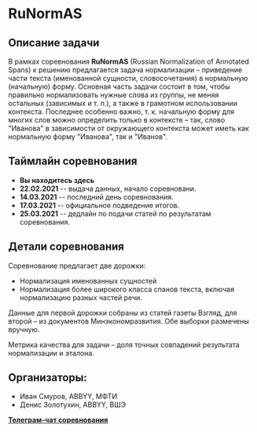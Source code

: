 # RuNormAS
## Описание задачи

В рамках соревнования **RuNormAS** (Russian Normalization of Annotated Spans) к решению предлагается задача нормализации – приведение части текста (именованной сущности, словосочетания) в нормальную (начальную) форму. Основная часть задачи состоит в том, чтобы правильно нормализовать нужные слова из группы, не меняя остальных (зависимых и т. п.), а также в грамотном использовании контекста. Последнее особенно важно, т. к. начальную форму для многих слов можно определить только в контексте – так, слово "Иванова" в зависимости от окружающего контекста может иметь как нормальную форму "Иванова", так и "Иванов".

## Таймлайн соревнования
* **Вы находитесь здесь**
* **22.02.2021** -- выдача данных, начало соревновани.
* **14.03.2021** --  последний день соревнования.
* **17.03.2021**  -- официальное подведение итогов.
* **25.03.2021** -- дедлайн по подачи статей по результатам соревнования.

## Детали соревнования

Соревнование предлагает две дорожки:
* Нормализация именованных сущностей
* Нормализация более широкого класса спанов текста, включая нормализацию разных частей речи.

Данные для первой дорожки собраны из статей газеты Взгляд, для второй – из документов Минэкономразвития. Обе выборки размечены вручную.

Метрика качества для задачи – доля точных совпадений результата нормализации и эталона.

## Организаторы:
* Иван Смуров, ABBYY, МФТИ
* Денис Золотухин, ABBYY, ВШЭ

[**Телеграм-чат соревнования**](https://t.me/RuNormAS)

